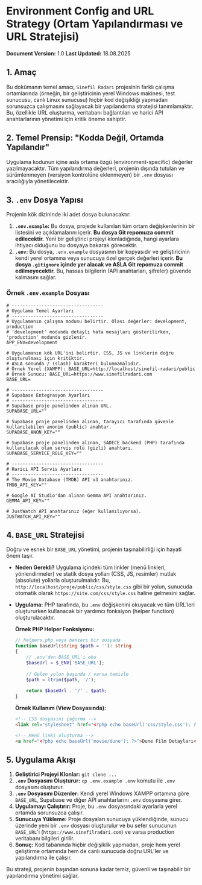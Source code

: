 # Environment Config and URL Strategy (Ortam Yapılandırması ve URL Stratejisi)

**Document Version:** 1.0
**Last Updated:** 18.08.2025

## 1. Amaç

Bu dokümanın temel amacı, `Sinefil Radarı` projesinin farklı çalışma ortamlarında (örneğin, bir geliştiricinin yerel Windows makinesi, test sunucusu, canlı Linux sunucusu) hiçbir kod değişikliği yapmadan sorunsuzca çalışmasını sağlayacak bir yapılandırma stratejisi tanımlamaktır. Bu, özellikle URL oluşturma, veritabanı bağlantıları ve harici API anahtarlarının yönetimi için kritik öneme sahiptir.

## 2. Temel Prensip: "Kodda Değil, Ortamda Yapılandır"

Uygulama kodunun içine asla ortama özgü (environment-specific) değerler yazılmayacaktır. Tüm yapılandırma değerleri, projenin dışında tutulan ve sürümlenmeyen (versiyon kontrolüne eklenmeyen) bir `.env` dosyası aracılığıyla yönetilecektir.

## 3. `.env` Dosya Yapısı

Projenin kök dizininde iki adet dosya bulunacaktır:

1.  **`.env.example`:** Bu dosya, projede kullanılan tüm ortam değişkenlerinin bir listesini ve açıklamalarını içerir. **Bu dosya Git repomuza commit edilecektir.** Yeni bir geliştirici projeyi klonladığında, hangi ayarlara ihtiyacı olduğunu bu dosyaya bakarak görecektir.
2.  **`.env`:** Bu dosya, `.env.example` dosyasının bir kopyasıdır ve geliştiricinin kendi yerel ortamına veya sunucuya özel gerçek değerleri içerir. **Bu dosya `.gitignore` içinde yer alacak ve ASLA Git repomuza commit edilmeyecektir.** Bu, hassas bilgilerin (API anahtarları, şifreler) güvende kalmasını sağlar.

### Örnek `.env.example` Dosyası

```dotenv
# ----------------------------------
# Uygulama Temel Ayarları
# ----------------------------------
# Uygulamanın çalışma modunu belirtir. Olası değerler: development, production
# 'development' modunda detaylı hata mesajları gösterilirken, 'production' modunda gizlenir.
APP_ENV=development

# Uygulamanın kök URL'ini belirtir. CSS, JS ve linklerin doğru oluşturulması için kritiktir.
# ASLA sonunda / (slash) karakteri bulunmamalıdır.
# Örnek Yerel (XAMPP): BASE_URL=http://localhost/sinefil-radari/public
# Örnek Sunucu: BASE_URL=https://www.sinefilradari.com
BASE_URL=

# ----------------------------------
# Supabase Entegrasyon Ayarları
# ----------------------------------
# Supabase proje panelinden alınan URL.
SUPABASE_URL=""

# Supabase proje panelinden alınan, tarayıcı tarafında güvenle kullanılabilen anonim (public) anahtar.
SUPABASE_ANON_KEY=""

# Supabase proje panelinden alınan, SADECE backend (PHP) tarafında kullanılacak olan servis rolü (gizli) anahtarı.
SUPABASE_SERVICE_ROLE_KEY=""

# ----------------------------------
# Harici API Servis Ayarları
# ----------------------------------
# The Movie Database (TMDB) API v3 anahtarınız.
TMDB_API_KEY=""

# Google AI Studio'dan alınan Gemma API anahtarınız.
GEMMA_API_KEY=""

# JustWatch API anahtarınız (eğer kullanılıyorsa).
JUSTWATCH_API_KEY=""
```

## 4. `BASE_URL` Stratejisi

Doğru ve esnek bir `BASE_URL` yönetimi, projenin taşınabilirliği için hayati önem taşır.

-   **Neden Gerekli?** Uygulama içindeki tüm linkler (menü linkleri, yönlendirmeler) ve statik dosya yolları (CSS, JS, resimler) mutlak (absolute) yollarla oluşturulmalıdır. Bu, `http://localhost/proje/public/css/style.css` gibi bir yolun, sunucuda otomatik olarak `https://site.com/css/style.css` haline gelmesini sağlar.
-   **Uygulama:** PHP tarafında, bu `.env` değişkenini okuyacak ve tüm URL'leri oluştururken kullanacak bir yardımcı fonksiyon (helper function) oluşturulacaktır.

    **Örnek PHP Helper Fonksiyonu:**

    ```php
    // helpers.php veya benzeri bir dosyada
    function baseUrl(string $path = ''): string
    {
        // .env'den BASE_URL'i oku
        $baseUrl = $_ENV['BASE_URL'];
        
        // Gelen yolun başında / varsa temizle
        $path = ltrim($path, '/');
        
        return $baseUrl . '/' . $path;
    }
    ```

    **Örnek Kullanım (View Dosyasında):**

    ```html
    <!-- CSS dosyasını çağırma -->
    <link rel="stylesheet" href="<?php echo baseUrl('css/style.css'); ?>">

    <!-- Menü linki oluşturma -->
    <a href="<?php echo baseUrl('movie/dune'); ?>">Dune Film Detayları</a>
    ```

## 5. Uygulama Akışı

1.  **Geliştirici Projeyi Klonlar:** `git clone ...`
2.  **`.env` Dosyasını Oluşturur:** `cp .env.example .env` komutu ile `.env` dosyasını oluşturur.
3.  **`.env` Dosyasını Düzenler:** Kendi yerel Windows XAMPP ortamına göre `BASE_URL`, Supabase ve diğer API anahtarlarını `.env` dosyasına girer.
4.  **Uygulamayı Çalıştırır:** Proje, bu `.env` dosyasındaki ayarlarla yerel ortamda sorunsuzca çalışır.
5.  **Sunucuya Yükleme:** Proje dosyaları sunucuya yüklendiğinde, sunucu üzerinde yeni bir `.env` dosyası oluşturulur ve bu sefer sunucunun `BASE_URL`'i (`https://www.sinefilradari.com`) ve varsa production veritabanı bilgileri girilir.
6.  **Sonuç:** Kod tabanında hiçbir değişiklik yapmadan, proje hem yerel geliştirme ortamında hem de canlı sunucuda doğru URL'ler ve yapılandırma ile çalışır.

Bu strateji, projenin başından sonuna kadar temiz, güvenli ve taşınabilir bir yapılandırma yönetimi sağlar.
